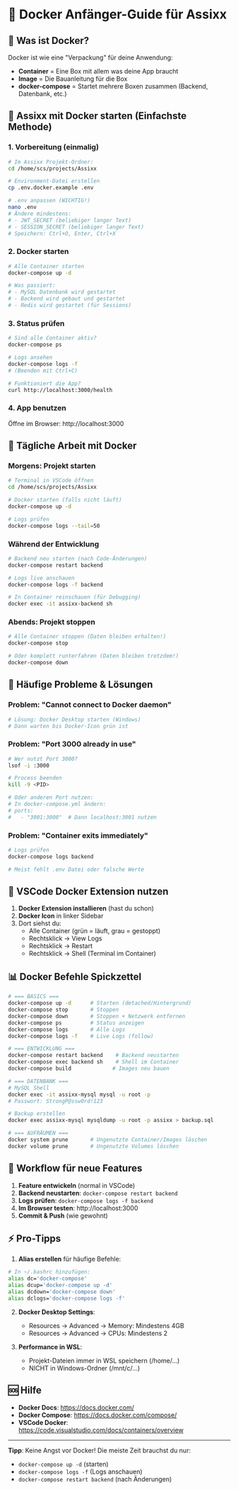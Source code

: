 # 🐳 Docker Anfänger-Guide für Assixx

## 🎯 Was ist Docker?

Docker ist wie eine "Verpackung" für deine Anwendung:
- **Container** = Eine Box mit allem was deine App braucht
- **Image** = Die Bauanleitung für die Box
- **docker-compose** = Startet mehrere Boxen zusammen (Backend, Datenbank, etc.)

## 🚀 Assixx mit Docker starten (Einfachste Methode)

### 1. Vorbereitung (einmalig)

```bash
# Im Assixx Projekt-Ordner:
cd /home/scs/projects/Assixx

# Environment-Datei erstellen
cp .env.docker.example .env

# .env anpassen (WICHTIG!)
nano .env
# Ändere mindestens:
# - JWT_SECRET (beliebiger langer Text)
# - SESSION_SECRET (beliebiger langer Text)
# Speichern: Ctrl+O, Enter, Ctrl+X
```

### 2. Docker starten

```bash
# Alle Container starten
docker-compose up -d

# Was passiert:
# - MySQL Datenbank wird gestartet
# - Backend wird gebaut und gestartet
# - Redis wird gestartet (für Sessions)
```

### 3. Status prüfen

```bash
# Sind alle Container aktiv?
docker-compose ps

# Logs ansehen
docker-compose logs -f
# (Beenden mit Ctrl+C)

# Funktioniert die App?
curl http://localhost:3000/health
```

### 4. App benutzen

Öffne im Browser: http://localhost:3000

## 📝 Tägliche Arbeit mit Docker

### Morgens: Projekt starten

```bash
# Terminal in VSCode öffnen
cd /home/scs/projects/Assixx

# Docker starten (falls nicht läuft)
docker-compose up -d

# Logs prüfen
docker-compose logs --tail=50
```

### Während der Entwicklung

```bash
# Backend neu starten (nach Code-Änderungen)
docker-compose restart backend

# Logs live anschauen
docker-compose logs -f backend

# In Container reinschauen (für Debugging)
docker exec -it assixx-backend sh
```

### Abends: Projekt stoppen

```bash
# Alle Container stoppen (Daten bleiben erhalten!)
docker-compose stop

# Oder komplett runterfahren (Daten bleiben trotzdem!)
docker-compose down
```

## 🔧 Häufige Probleme & Lösungen

### Problem: "Cannot connect to Docker daemon"

```bash
# Lösung: Docker Desktop starten (Windows)
# Dann warten bis Docker-Icon grün ist
```

### Problem: "Port 3000 already in use"

```bash
# Wer nutzt Port 3000?
lsof -i :3000

# Process beenden
kill -9 <PID>

# Oder anderen Port nutzen:
# In docker-compose.yml ändern:
# ports:
#   - "3001:3000"  # Dann localhost:3001 nutzen
```

### Problem: "Container exits immediately"

```bash
# Logs prüfen
docker-compose logs backend

# Meist fehlt .env Datei oder falsche Werte
```

## 🎨 VSCode Docker Extension nutzen

1. **Docker Extension installieren** (hast du schon)
2. **Docker Icon** in linker Sidebar
3. Dort siehst du:
   - Alle Container (grün = läuft, grau = gestoppt)
   - Rechtsklick → View Logs
   - Rechtsklick → Restart
   - Rechtsklick → Shell (Terminal im Container)

## 📊 Docker Befehle Spickzettel

```bash
# === BASICS ===
docker-compose up -d      # Starten (detached/Hintergrund)
docker-compose stop       # Stoppen
docker-compose down       # Stoppen + Netzwerk entfernen
docker-compose ps         # Status anzeigen
docker-compose logs       # Alle Logs
docker-compose logs -f    # Live Logs (follow)

# === ENTWICKLUNG ===
docker-compose restart backend    # Backend neustarten
docker-compose exec backend sh    # Shell im Container
docker-compose build             # Images neu bauen

# === DATENBANK ===
# MySQL Shell
docker exec -it assixx-mysql mysql -u root -p
# Passwort: StrongP@ssw0rd!123

# Backup erstellen
docker exec assixx-mysql mysqldump -u root -p assixx > backup.sql

# === AUFRÄUMEN ===
docker system prune       # Ungenutzte Container/Images löschen
docker volume prune       # Ungenutzte Volumes löschen
```

## 🚦 Workflow für neue Features

1. **Feature entwickeln** (normal in VSCode)
2. **Backend neustarten**: `docker-compose restart backend`
3. **Logs prüfen**: `docker-compose logs -f backend`
4. **Im Browser testen**: http://localhost:3000
5. **Commit & Push** (wie gewohnt)

## ⚡ Pro-Tipps

1. **Alias erstellen** für häufige Befehle:
```bash
# In ~/.bashrc hinzufügen:
alias dc='docker-compose'
alias dcup='docker-compose up -d'
alias dcdown='docker-compose down'
alias dclogs='docker-compose logs -f'
```

2. **Docker Desktop Settings**:
   - Resources → Advanced → Memory: Mindestens 4GB
   - Resources → Advanced → CPUs: Mindestens 2

3. **Performance in WSL**:
   - Projekt-Dateien immer in WSL speichern (/home/...)
   - NICHT in Windows-Ordner (/mnt/c/...)

## 🆘 Hilfe

- **Docker Docs**: https://docs.docker.com/
- **Docker Compose**: https://docs.docker.com/compose/
- **VSCode Docker**: https://code.visualstudio.com/docs/containers/overview

---

**Tipp**: Keine Angst vor Docker! Die meiste Zeit brauchst du nur:
- `docker-compose up -d` (starten)
- `docker-compose logs -f` (Logs anschauen)
- `docker-compose restart backend` (nach Änderungen)